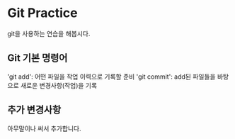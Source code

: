 #  Git Practice

git을 사용하는 연습을 해봅시다.

## Git 기본 명령어

'git add': 어떤 파일을 작업 이력으로 기록할 준비
'git commit': add된 파일들을 바탕으로 새로운 변경사항(작업)을 기록

## 추가 변경사항

아무말이나 써서 추가합니다.
